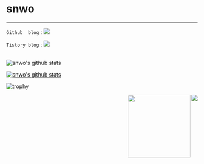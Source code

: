 # snwo
---

`Github  blog` : <a href="http://blog.snwo.fun" target="_blank"><img src="https://img.shields.io/badge/Blog-white?style=for-the-badg&logo=GitHub&logoColor=000000"/></a><br>

`Tistory blog` : <a href="https://snwo.tistory.com" target="_blank"><img src="https://img.shields.io/badge/Tistory-white?style=for-the-badg&logo=Directus&logoColor=000000"/></a><br><br>

![snwo's github stats](https://github-readme-stats.vercel.app/api?username=snwox&show_icons=true)

[![snwo's github stats](https://github-readme-stats.vercel.app/api/top-langs/?username=snwox&show_icons=true&hide_border=true&title_color=004386&icon_color=004386&layout=compact)](https://github.com/snwox)

![trophy](https://github-profile-trophy.vercel.app/?username=snwox)

<img align='right' src="http://mazassumnida.wtf/api/v2/generate_badge?boj=omh02033">

<img align='right' src="https://github-readme-stats.vercel.app/api?username=snwox" height="165">
